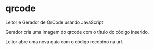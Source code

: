 # qrcode
Leitor e Gerador de QrCode usando JavaScript

Gerador cria uma imagem do qrcode com o título do código inserido.

Leitor abre uma nova guia com o código recebino na url.
